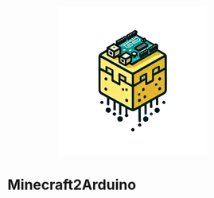 <p align="center">
  <img src="doc/m2a_logo.png" width="300" height="300" />
</p>

<p align="center">
  <h1>Minecraft2Arduino</h1>
</p>

